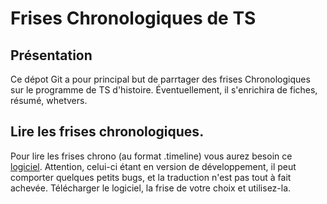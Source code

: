 Frises Chronologiques de TS
===========================

Présentation
------------

Ce dépot Git a pour principal but de parrtager des frises Chronologiques sur le programme de TS d'histoire. Éventuellement, il s'enrichira de fiches, résumé, whetvers.

Lire les frises chronologiques.
------------------------------

Pour lire les frises chrono (au format .timeline) vous aurez besoin ce [logiciel](http://thetimelineproj.sourceforge.net/ "timeline"). Attention, celui-ci étant en version de développement, il peut comporter quelques petits bugs, et la traduction n'est pas tout à fait achevée. Télécharger le logiciel, la frise de votre choix et utilisez-la.
